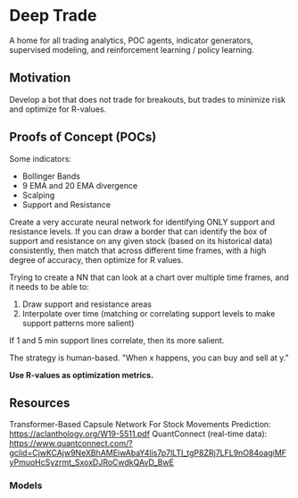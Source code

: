 # Deep Trade

A home for all trading analytics, POC agents, indicator generators, supervised modeling, and reinforcement learning / policy learning.


##  Motivation

Develop a bot that does not trade for breakouts, but trades to minimize risk and optimize for R-values.

## Proofs of Concept (POCs)

Some indicators:
- Bollinger Bands
- 9 EMA and 20 EMA divergence
- Scalping
- Support and Resistance

Create a very accurate neural network for identifying ONLY support and resistance levels. If you can draw a border that can identify the box of support and resistance on any given stock (based on its historical data) consistently, then match that across different time frames, with a high degree of accuracy, then optimize for R values.

Trying to create a NN that can look at a chart over multiple time frames, and it needs to be able to: 
  1. Draw support and resistance areas
  2. Interpolate over time (matching or correlating support levels to make support patterns more salient)
 
 If 1 and 5 min support lines correlate, then its more salient.
 
 The strategy is human-based. "When x happens, you can buy and sell at y."

**Use R-values as optimization metrics.**

## Resources
Transformer-Based Capsule Network For Stock Movements Prediction: https://aclanthology.org/W19-5511.pdf
QuantConnect (real-time data): https://www.quantconnect.com/?gclid=CjwKCAjw9NeXBhAMEiwAbaY4lis7p7lLTI_tgP8ZRj7LFL9nO84oagiMFyPmuoHcSyzrmt_SxoxDJRoCwdkQAvD_BwE


### Models



### 
